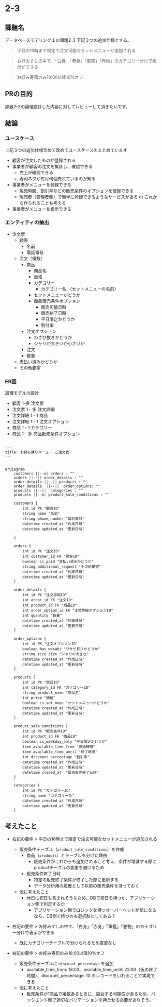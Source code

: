 # 2-3
## 課題名
データベースモデリング１の課題2-3
下記３つの追加仕様とする。
> 平日の16時まで限定で注文可能なセットメニューが追加される

> お好みすしの中で、「白身」「赤身」「軍艦」「巻物」のカテゴリー分けで表示ができる

> お好み寿司のみ18:00以降10%オフ

## PRの目的
課題2-3の論理設計した内容に対してレビューして頂きたいです。

## 結論

### ユースケース
上記３つの追加仕様含めて改めてユースケースをまとめています
- 顧客が注文したものが登録される
- 事業者が顧客の注文を集計し、確認できる
    - 売上が確認できる
    - 寿司ネタが毎月何個売れているのか知る
- 事業者がメニューを登録できる
    - 販売時間、割引率などの販売条件のオプションを登録できる
    - 販売者（管理者側）で簡単に登録できるようなサービスがある or これから作られることも考える
- 事業者がメニューを表示できる


### エンティティの抽出
- 注文票
    - 顧客
        - 名前
        - 電話番号
    - 注文（複数）
        - 商品
            - 商品名
            - 価格
            - カテゴリー
                - カテゴリー名 （セットメニューの名前）
            - セットメニューかどうか
            - 商品販売条件オプション
                - 販売可能日時
                - 販売終了日時
                - 平日限定かどうか
                - 割引率
        - 注文オプション
            - わさび抜きかどうか
            - シャリが大きいか小さいか
        - 注文
        - 数量
    - 支払い済みかどうか
    - その他要望



### ER図
論理モデルの設計
- 顧客 1-多 注文票
- 注文票 1 - 多 注文詳細
- 注文詳細 1 - 1 商品
- 注文詳細 1 - 1 注文オプション
- 商品 1 - 1 カテゴリー
- 商品 1 - 多 商品販売条件オプション





```mermaid

---
title: お持ち帰りメニュー ご注文表
---


erDiagram
    customers ||--o{ orders : ""
    orders ||--|{ order_details : ""
    order_details ||--|| products : ""
    order_details  ||--||  order_options: ""
    products ||--||  categories : ""
    products ||--o| product_sale_conditions : ""

    customers {
        int id PK "顧客ID"
        string name "名前"
        string phone_number "電話番号"
        datetime created_at "作成日時"
        datetime updated_at "更新日時"

    }

    orders {
        int id PK "注文ID"
        int customer_id FK "顧客ID"
        boolean is_paid "支払い済みかどうか"
        string additional_request "その他要望"
        datetime created_at "作成日時"
        datetime updated_at "更新日時"
    }

    order_details {
        int id PK "注文詳細ID"
        int order_id FK "注文ID"
        int product_id FK "商品ID"
        int order_option_id FK "注文詳細オプションID"
        int quantity "数量"
        datetime created_at "作成日時"
        datetime updated_at "更新日時"
    }

    order_options {
        int id PK "注文オプションID"
        boolean has_wasabi "ワサビ有りかどうか"
        string rice_size "シャリの大きさ"
        datetime created_at "作成日時"
        datetime updated_at "更新日時"
    }

    products {
        int id PK "商品ID"
        int category_id FK "カテゴリーID"
        string product_name "商品名"
        int price "価格"
        boolean is_set_menu "セットメニューかどうか"
        datetime created_at "作成日時"
        datetime updated_at "更新日時"
    }

    product_sale_conditions {
        int id PK "販売条件ID"
        int product_id FK "商品ID"
        boolean is_weekday_only "平日限定かどうか"
        time available_time_from "開始時間"
        time available_time_until "終了時間"
        int discount_percentage "割引率"
        datetime created_at "作成日時"
        datetime updated_at "更新日時"
        datetime closed_at  "販売条件終了日時"
    }

    categories {
        int id PK "カテゴリーID"
        string name "カテゴリー名"
        datetime created_at "作成日時"
        datetime updated_at "更新日時"
    }
```

## 考えたこと
- 右記の要件 > 平日の16時まで限定で注文可能なセットメニューが追加される
    - 販売条件テーブル（`product_sale_conditions`）を作成
        - 商品（`products`）とテーブルを分けた理由
            - 販売条件がこれからも追加されること考え、条件が増減する際にproductテーブルの変更を避けるため
        - 販売条件終了日時
            - 特定の販売終了条件が終了した際に更新する
            - データ分析用の履歴として以前の販売条件を持っておく
    - 他に考えたこと
        - 休日に祝日も含まれそうなため、DBで祝日を持つか、アプリケーション側で判定するか
            - アプリケーション側でロジックを持つオーバーヘッドが気になるなら、DB側で持つのも選択肢としてある？

- 右記の要件 > お好みすしの中で、「白身」「赤身」「軍艦」「巻物」のカテゴリー分けで表示ができる
    - 既にカテゴリーテーブルで分けられるため変更なし


- 右記の要件 > お好み寿司のみ18:00以降10%オフ
    - 販売条件テーブルに `discount_percentage` を追加
        - available_time_from: 18:00、available_time_until: 23:00（仮の終了時間）、discount_percentage: 10 のレコードをいれることで実現できる
    - 他に考えたこと
        - 販売条件が1商品で複数あるときに、競合する可能性があるため、バックエンド側で適切なバリデーションを持たせる必要がありそう。